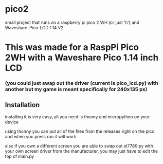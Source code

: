 # pico2
<p>small project that runs on a raspberry pi pico 2 WH (or just 'h') and Waveshare-Pico-LCD 1.14 V2</p>
<h1>This was made for a RaspPi Pico 2WH with a Waveshare Pico 1.14 inch LCD</h1>
<h3>(you could just swap out the driver (current is pico_lcd.py) with another but my game is meant specifically for 240x135 px)</h3>
<h2>Installation</h2>
<p>installing it is very easy, all you need is thonny and micropython on your device</p>
<p>using thonny you can put all of the files from the releases right on the pico and when you press run it will work</p>
<p>also if you own a different screen you are able to swap out st7789.py with your own screen driver from the manufacturer, you may just have to edit the top of main.py</p>
